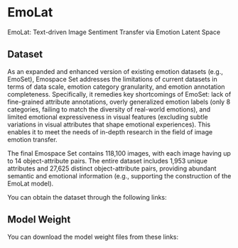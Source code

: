 # EmoLat

EmoLat: Text-driven Image Sentiment Transfer via Emotion Latent Space


## Dataset

As an expanded and enhanced version of existing emotion datasets (e.g., EmoSet), Emospace Set addresses the limitations of current datasets in terms of data scale, emotion category granularity, and emotion annotation completeness. Specifically, it remedies key shortcomings of EmoSet: lack of fine-grained attribute annotations, overly generalized emotion labels (only 8 categories, failing to match the diversity of real-world emotions), and limited emotional expressiveness in visual features (excluding subtle variations in visual attributes that shape emotional experiences). This enables it to meet the needs of in-depth research in the field of image emotion transfer.

The final Emospace Set contains 118,100 images, with each image having up to 14 object-attribute pairs. The entire dataset includes 1,953 unique attributes and 27,625 distinct object-attribute pairs, providing abundant semantic and emotional information (e.g., supporting the construction of the EmoLat model).

You can obtain the dataset through the following links:

## Model Weight

You can download the model weight files from these links:


